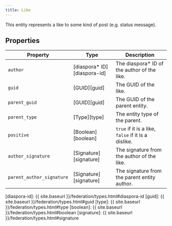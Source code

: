```yaml
---
title: Like
---
```


This entity represents a like to some kind of post (e.g. status message).

## Properties

| Property                  | Type                         | Description                                         |
| ------------------------- | ---------------------------- | --------------------------------------------------- |
| `author`                  | [diaspora\* ID][diaspora-id] | The diaspora\* ID of the author of the like.        |
| `guid`                    | [GUID][guid]                 | The GUID of the like.                               |
| `parent_guid`             | [GUID][guid]                 | The GUID of the parent entity.                      |
| `parent_type`             | [Type][type]                 | The entity type of the parent.                      |
| `positive`                | [Boolean][boolean]           | `true` if it is a like, `false` if it is a dislike. |
| `author_signature`        | [Signature][signature]       | The signature from the author of the like.          |
| `parent_author_signature` | [Signature][signature]       | The signature from the parent entity author.        |

[diaspora-id]: {{ site.baseurl }}/federation/types.html#diaspora-id
[guid]: {{ site.baseurl }}/federation/types.html#guid
[type]: {{ site.baseurl }}/federation/types.html#type
[boolean]: {{ site.baseurl }}/federation/types.html#boolean
[signature]: {{ site.baseurl }}/federation/types.html#signature
